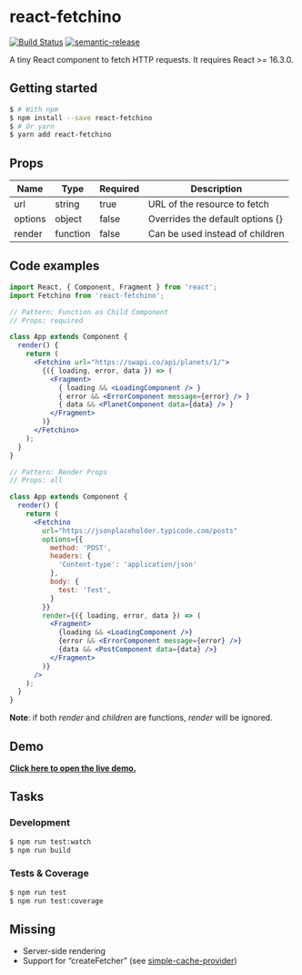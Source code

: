 # react-fetchino

[![Build Status](https://travis-ci.org/lssmn/react-fetchino.svg?branch=master)](https://travis-ci.org/lssmn/react-fetchino)
[![semantic-release](https://img.shields.io/badge/%20%20%F0%9F%93%A6%F0%9F%9A%80-semantic--release-e10079.svg)](https://github.com/semantic-release/semantic-release)

A tiny React component to fetch HTTP requests. It requires React >= 16.3.0.

## Getting started

```sh
$ # With npm
$ npm install --save react-fetchino
$ # Or yarn
$ yarn add react-fetchino
```

## Props

| Name    | Type     | Required | Description                      |
|---------|----------|----------|----------------------------------|
| url     | string   | true     | URL of the resource to fetch     |
| options | object   | false    | Overrides the default options {} |
| render  | function | false    | Can be used instead of children  |

## Code examples

```jsx
import React, { Component, Fragment } from 'react';
import Fetchino from 'react-fetchino';

// Pattern: Function as Child Component
// Props: required

class App extends Component {
  render() {
    return (
      <Fetchino url="https://swapi.co/api/planets/1/">
        {({ loading, error, data }) => (
          <Fragment>
            { loading && <LoadingComponent /> }
            { error && <ErrorComponent message={error} /> }
            { data && <PlanetComponent data={data} /> }
          </Fragment>
        )}
      </Fetchino>
    );
  }
}

// Pattern: Render Props
// Props: all

class App extends Component {
  render() {
    return (
      <Fetchino
        url="https://jsonplaceholder.typicode.com/posts"
        options={{
          method: 'POST',
          headers: {
            'Content-type': 'application/json'
          },
          body: {
            test: 'Test',
          }
        }}
        render={({ loading, error, data }) => (
          <Fragment>
            {loading && <LoadingComponent />}
            {error && <ErrorComponent message={error} />}
            {data && <PostComponent data={data} />}
          </Fragment>
        )}
      />
    );
  }
}
```

**Note**: if both _render_ and _children_ are functions, _render_ will be ignored.

## Demo

[**Click here to open the live demo.**](https://codesandbox.io/s/ojjy62kn6y)

## Tasks

### Development

```sh
$ npm run test:watch
$ npm run build
```

### Tests & Coverage

```sh
$ npm run test
$ npm run test:coverage
```

## Missing

- Server-side rendering
- Support for “createFetcher” (see [simple-cache-provider](https://github.com/facebook/react/tree/master/packages/simple-cache-provider))
